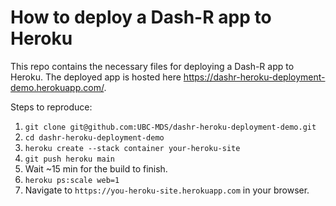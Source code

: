 # How to deploy a Dash-R app to Heroku

This repo contains the necessary files for deploying a Dash-R app to Heroku.
The deployed app is hosted here https://dashr-heroku-deployment-demo.herokuapp.com/.

Steps to reproduce:

1. `git clone git@github.com:UBC-MDS/dashr-heroku-deployment-demo.git`
2. `cd dashr-heroku-deployment-demo`
3. `heroku create --stack container your-heroku-site`
4. `git push heroku main`
5. Wait ~15 min for the build to finish.
6. `heroku ps:scale web=1`
7. Navigate to `https://you-heroku-site.herokuapp.com` in your browser.
